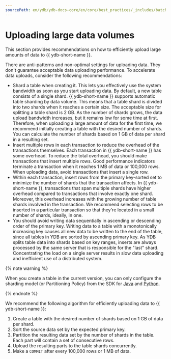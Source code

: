 ```yaml
---
sourcePath: en/ydb/ydb-docs-core/en/core/best_practices/_includes/batch_upload.md
---
```

# Uploading large data volumes

This section provides recommendations on how to efficiently upload large amounts of data to {{ ydb-short-name }}.


There are anti-patterns and non-optimal settings for uploading data. They don't guarantee acceptable data uploading performance.
To accelerate data uploads, consider the following recommendations:

* Shard a table when creating it. This lets you effectively use the system bandwidth as soon as you start uploading data.
  By default, a new table consists of a single shard. {{ ydb-short-name }} supports automatic table sharding by data volume. This means that a table shard is divided into two shards when it reaches a certain size.
  The acceptable size for splitting a table shard is 2 GB. As the number of shards grows, the data upload bandwidth increases, but it remains low for some time at first.
  Therefore, when uploading a large amount of data for the first time, we recommend initially creating a table with the desired number of shards. You can calculate the number of shards based on 1 GB of data per shard in a resulting set.
* Insert multiple rows in each transaction to reduce the overhead of the transactions themselves.
  Each transaction in {{ ydb-short-name }} has some overhead. To reduce the total overhead, you should make transactions that insert multiple rows. Good performance indicators terminate a transaction when it reaches 1 MB of data or 100,000 rows.
  When uploading data, avoid transactions that insert a single row.
* Within each transaction, insert rows from the primary key-sorted set to minimize the number of shards that the transaction affects.
  In {{ ydb-short-name }}, transactions that span multiple shards have higher overhead compared to transactions that involve exactly one shard. Moreover, this overhead increases with the growing number of table shards involved in the transaction.
  We recommend selecting rows to be inserted in a particular transaction so that they're located in a small number of shards, ideally, in one.
* You should avoid writing data sequentially in ascending or descending order of the primary key.
  Writing data to a table with a monotonically increasing key causes all new data to be written to the end of the table, since all tables in YDB are sorted by ascending primary key. As YDB splits table data into shards based on key ranges, inserts are always processed by the same server that is responsible for the "last" shard. Concentrating the load on a single server results in slow data uploading and inefficient use of a distributed system.

{% note warning %}

When you create a table in the current version, you can only configure the sharding model (or Partitioning Policy) from the SDK for [Java](https://github.com/yandex-cloud/ydb-java-sdk) and [Python](https://github.com/yandex-cloud/ydb-python-sdk).

{% endnote %}

We recommend the following algorithm for efficiently uploading data to {{ ydb-short-name }}:

  1. Create a table with the desired number of shards based on 1 GB of data per shard.
  2. Sort the source data set by the expected primary key.
  3. Partition the resulting data set by the number of shards in the table. Each part will contain a set of consecutive rows.
  4. Upload the resulting parts to the table shards concurrently.
  5. Make a ```COMMIT``` after every 100,000 rows or 1 MB of data.
